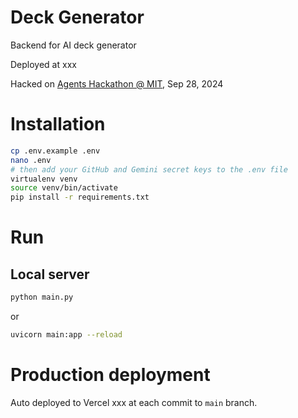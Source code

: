 # Deck Generator

Backend for AI deck generator

Deployed at xxx

Hacked on [Agents Hackathon @ MIT](https://app.agihouse.org/events/Agents-Hackathon-Powered-by-Jamba-20240928), Sep 28, 2024

# Installation

```bash
cp .env.example .env
nano .env
# then add your GitHub and Gemini secret keys to the .env file
virtualenv venv
source venv/bin/activate
pip install -r requirements.txt
```

# Run

## Local server

```bash
python main.py
```

or 

```bash
uvicorn main:app --reload
```

# Production deployment  

Auto deployed to Vercel xxx at each commit to `main` branch.
